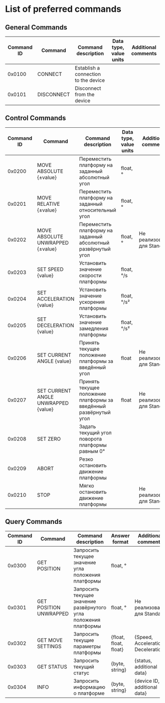 # List of preferred commands

## General Commands
| Command ID | Command                  | Command description | Data type, value units | Additional comments |
| --- | --- | --- | --- | --- |
| 0x0100 | CONNECT                  | Establish a connection to the device |  |  |
| 0x0101 | DISCONNECT               | Disconnect from the device |  |  |

## Control Commands
| Command ID | Command                             | Command description                                               | Data type, value units | Additional comments       |
|------------|-------------------------------------|-------------------------------------------------------------------| --- |---------------------------|
| 0x0200     | MOVE ABSOLUTE {±value}              | Переместить платформу на заданный абсолютный угол                 | float, ° |                           |
| 0x0201     | MOVE RELATIVE {±value}              | Переместить платформу на заданный относительный угол              | float, ° |                           |
| 0x0202     | MOVE ABSOLUTE UNWRAPPED {±value}    | Переместить платформу на заданный абсолютный развёрнутый угол     | float, ° | Не реализовано для Standa |
| 0x0203     | SET SPEED {value}                   | Установить значение скорости платформы                            | float, °/s |                           |
| 0x0204     | SET ACCELERATION {value}            | Установить значение ускорения платформы                           | float, °/s² |                           |
| 0x0205     | SET DECELERATION {value}            | Установить значение замедления платформы                          | float, °/s² |                           |
| 0x0206     | SET CURRENT ANGLE {value}           | Принять текущее положение платформы за введённый угол             | float | Не реализовано для Standa |
| 0x0207     | SET CURRENT ANGLE UNWRAPPED {value} | Принять текущее положение платформы за введённый развёрнутый угол | float | Не реализовано для Standa                           |
| 0x0208     | SET ZERO                            | Задать текущий угол поворота платформы равным 0°                  |  |                           |
| 0x0209     | ABORT                               | Резко остановить движение платформы                               |  |                           |
| 0x0210     | STOP                                | Мягко остановить движение платформы                               |  | Не реализовано для Standa                           |

## Query Commands
| Command ID | Command                | Command description                                              | Answer format | Additional comments                 |
|------------|------------------------|------------------------------------------------------------------| --- |-------------------------------------|
| 0x0300     | GET POSITION           | Запросить текущее значение угла положения платформы              | float, ° |                                     |
| 0x0301     | GET POSITION UNWRAPPED | Запросить текущее значение развёрнутого угла положения платформы | float, ° | Не реализовано для Standa                                    |
| 0x0302     | GET MOVE SETTINGS      | Запросить текущие параметры платформы                            | {float, float, float} | {Speed, Acceleration, Deceleration} |
| 0x0303     | GET STATUS             | Запросить текущий статус                                         | {byte, string} | {status, additional data}           |
| 0x0304     | INFO                   | Запросить информацию о платформе                                 | {byte, string} | {device ID, additional data}        |